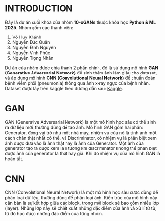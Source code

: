 # INTRODUCTION
Đây là dự án cuối khóa của nhóm **10-xGANs** thuộc khóa học **Python & ML 2025**. Nhóm gồm các thành viên:
1. Võ Huy Khánh
2. Nguyễn Đức Quân
3. Nguyễn Đình Nguyên
4. Nguyễn Vinh Phúc
5. Nguyễn Trọng Nhân

Dự án của nhóm được chia thành 2 phần chính, đó là sử dụng mô hình **GAN (Generative Adversarial Network)** để sinh thêm ảnh làm giàu cho dataset, và áp dụng mô hình **CNN (Convolutional Neural Network)** để chuẩn đoán bệnh viêm phổi (pneumonia) thông qua ảnh x-ray ngực của bệnh nhân. Dataset được lấy trên kaggle theo đường dẫn sau: [Kaggle](https://www.kaggle.com/datasets/paultimothymooney/chest-xray-pneumonia?select=chest_xray).
# GAN
GAN (Generative Adversarial Network) là một mô hình học sâu có thể sinh ra dữ liệu mới, thường dùng để tạo ảnh. Mô hình GAN gồm hai phần: Generator, đóng vai trò như một nhà máy, nhiệm vụ của nó là sinh ảnh một cách chân thật nhất có thể, và Discriminator, có nhiệm vụ là phân biệt xem ảnh được đưa vào là ảnh thật hay là ảnh của Generator. Một ảnh của generator tạo ra được xem là lí tưởng khi discriminator không thể phân biệt được ảnh của generator là thật hay giả. Khi đó nhiệm vụ của mô hình GAN là hoàn tất.
# CNN
CNN (Convolutional Neural Network) là một mô hình học sâu được dùng để phân loại dữ liệu, thường dùng để phân loại ảnh. Kiến trúc của mô hình này căn bản là sự kết hợp giữa các block, trong mỗi block sẽ bao gồm nhiều lớp (layer). Những lớp này sẽ chiết xuất những đặc điểm của ảnh và xử lí từ từ, từ đó học được những đặc điểm của từng nhóm.
